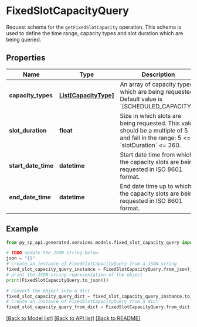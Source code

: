 # FixedSlotCapacityQuery

Request schema for the `getFixedSlotCapacity` operation. This schema is used to define the time range, capacity types and slot duration which are being queried.

## Properties

Name | Type | Description | Notes
------------ | ------------- | ------------- | -------------
**capacity_types** | [**List[CapacityType]**](CapacityType.md) | An array of capacity types which are being requested. Default value is &#x60;[SCHEDULED_CAPACITY]&#x60;. | [optional] 
**slot_duration** | **float** | Size in which slots are being requested. This value should be a multiple of 5 and fall in the range: 5 &lt;&#x3D; &#x60;slotDuration&#x60; &lt;&#x3D; 360. | [optional] 
**start_date_time** | **datetime** | Start date time from which the capacity slots are being requested in ISO 8601 format. | 
**end_date_time** | **datetime** | End date time up to which the capacity slots are being requested in ISO 8601 format. | 

## Example

```python
from py_sp_api.generated.services.models.fixed_slot_capacity_query import FixedSlotCapacityQuery

# TODO update the JSON string below
json = "{}"
# create an instance of FixedSlotCapacityQuery from a JSON string
fixed_slot_capacity_query_instance = FixedSlotCapacityQuery.from_json(json)
# print the JSON string representation of the object
print(FixedSlotCapacityQuery.to_json())

# convert the object into a dict
fixed_slot_capacity_query_dict = fixed_slot_capacity_query_instance.to_dict()
# create an instance of FixedSlotCapacityQuery from a dict
fixed_slot_capacity_query_from_dict = FixedSlotCapacityQuery.from_dict(fixed_slot_capacity_query_dict)
```
[[Back to Model list]](../README.md#documentation-for-models) [[Back to API list]](../README.md#documentation-for-api-endpoints) [[Back to README]](../README.md)


